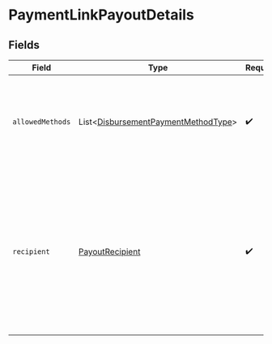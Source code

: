 # PaymentLinkPayoutDetails


## Fields

| Field                                                                                                                                        | Type                                                                                                                                         | Required                                                                                                                                     | Description                                                                                                                                  |
| -------------------------------------------------------------------------------------------------------------------------------------------- | -------------------------------------------------------------------------------------------------------------------------------------------- | -------------------------------------------------------------------------------------------------------------------------------------------- | -------------------------------------------------------------------------------------------------------------------------------------------- |
| `allowedMethods`                                                                                                                             | List\<[DisbursementPaymentMethodType](../../models/components/DisbursementPaymentMethodType.md)>                                             | :heavy_check_mark:                                                                                                                           | A list of payment methods that should be supported for this payment link.                                                                    |
| `recipient`                                                                                                                                  | [PayoutRecipient](../../models/components/PayoutRecipient.md)                                                                                | :heavy_check_mark:                                                                                                                           | Specify the intended recipient of the payout.<br/><br/>This information will be used to authenticate the end user when they follow the payment link. |